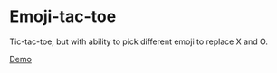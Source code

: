 # Emoji-tac-toe
Tic-tac-toe, but with ability to pick different emoji to replace X and O.

[Demo](https://emoji-tac-toe.vercel.app/)